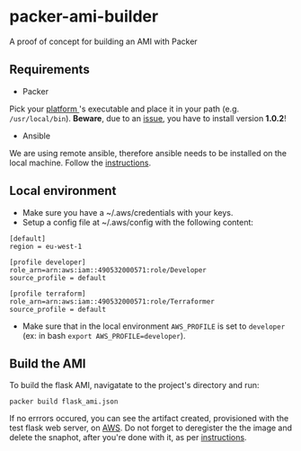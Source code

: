 # packer-ami-builder
A proof of concept for building an AMI with Packer

## Requirements
* Packer

Pick your [platform
](https://www.packer.io/downloads.html "Packer")'s executable and place it in your path (e.g. `/usr/local/bin`).
**Beware**, due to an [issue](https://github.com/hashicorp/packer/issues/5142), you have to install version **1.0.2**!
* Ansible

We are using remote ansible, therefore ansible needs to be installed on the local machine. Follow the [instructions](http://docs.ansible.com/ansible/latest/intro_installation.html "Ansible").

## Local environment
* Make sure you have a ~/.aws/credentials with your keys.
* Setup a config file at ~/.aws/config with the following content:
```
[default]
region = eu-west-1

[profile developer]
role_arn=arn:aws:iam::490532000571:role/Developer
source_profile = default

[profile terraform]
role_arn=arn:aws:iam::490532000571:role/Terraformer
source_profile = default
```
* Make sure that in the local environment `AWS_PROFILE` is set to `developer` (ex: in bash `export AWS_PROFILE=developer`).

## Build the AMI
To build the flask AMI, navigatate to the project's directory and run:

`packer build flask_ami.json`

If no errrors occured, you can see the artifact created, provisioned with the test flask web server, on [AWS](https://eu-west-1.console.aws.amazon.com/ec2/v2/home?region=eu-west-1#Images:sort=name "AWS"). Do not forget to deregister the the image and delete the snaphot, after you're done with it, as per [instructions](https://www.packer.io/intro/getting-started/build-image.html "Packer instructions").

